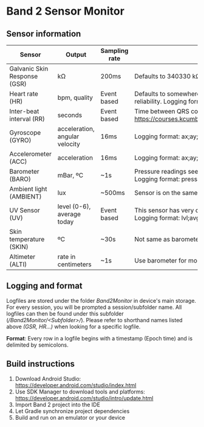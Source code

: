 # Band 2 Sensor Monitor

## Sensor information

| Sensor                       | Output                         | Sampling rate | Additional information                                                                                                               |
|------------------------------|--------------------------------|---------------|--------------------------------------------------------------------------------------------------------------------------------------|
| Galvanic Skin Response (GSR) | kΩ                             | 200ms         | Defaults to 340330 kΩ                                                                                                                |
| Heart rate (HR)              | bpm, quality                   | Event based   | Defaults to somewhere around 75. Quality (0 or 1) signifies reading reliability. Logging format: hr;quality                          |
| Inter-beat interval (RR)     | seconds                        | Event based   | Time between QRS complexes, can be used to calculate heart rate.<br>https://courses.kcumb.edu/physio/ecg%20primer/normecgcalcs.htm   |
| Gyroscope (GYRO)             | acceleration, angular velocity | 16ms          | Logging format: ax;ay;az;vx;vy;vz                                                                                                    |
| Accelerometer (ACC)          | acceleration                   | 16ms          | Logging format: ax;ay;az                                                                                                             |
| Barometer (BARO)             | mBar, ºC                       | ~1s           | Pressure readings seem to jump quite a bit.<br>Logging format: pressure;temperature                                                  |
| Ambient light (AMBIENT)      | lux                            | ~500ms        | Sensor is on the same side with the display, not facing the skin                                                                     |
| UV Sensor (UV)               | level (0-6), average today     | Event based   | This sensor has very coarse accuracy and reports in levels.<br>Logging format: lvl;avg                                               | 
| Skin temperature (SKIN)      | ºC                             | ~30s          | Not same as barometer. Please note the slow sampling rate.                                                                           |
| Altimeter (ALTI)             | rate in centimeters            | ~1s           | Use barometer for more extensive readings.                                                                                           |

## Logging and format

Logfiles are stored under the folder *Band2Monitor* in device's main storage. For every session, you will be prompted a session/subfolder name. All logfiles can then be found under this subfolder (*/Band2Monitor/&lt;Subfolder&gt;/*). Please refer to shorthand names listed above *(GSR, HR...)* when looking for a specific logfile.

**Format**: Every row in a logfile begins with a timestamp (Epoch time) and is delimited by semicolons. 

## Build instructions

1. Download Android Studio: https://developer.android.com/studio/index.html
2. Use SDK Manager to download tools and platforms: https://developer.android.com/studio/intro/update.html
3. Import Band 2 project into the IDE
4. Let Gradle synchronize project dependencies
5. Build and run on an emulator or your device
